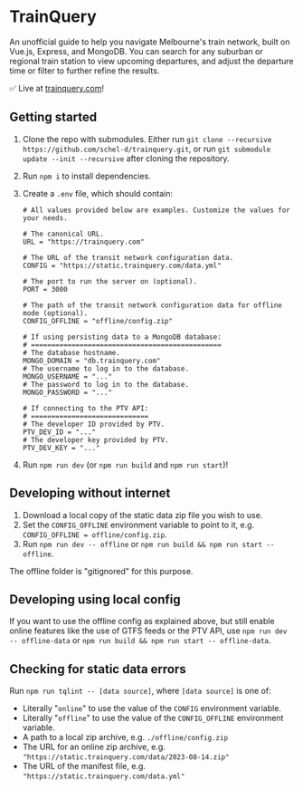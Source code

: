 # TrainQuery

An unofficial guide to help you navigate Melbourne's train network, built on Vue.js, Express, and MongoDB. You can search for any suburban or regional train station to view upcoming departures, and adjust the departure time or filter to further refine the results.

✅ Live at [trainquery.com](https://trainquery.com)!

## Getting started

1.  Clone the repo with submodules. Either run `git clone --recursive https://github.com/schel-d/trainquery.git`, or run `git submodule update --init --recursive` after cloning the repository.
2.  Run `npm i` to install dependencies.
3.  Create a `.env` file, which should contain:

    ```dotenv
    # All values provided below are examples. Customize the values for your needs.

    # The canonical URL.
    URL = "https://trainquery.com"

    # The URL of the transit network configuration data.
    CONFIG = "https://static.trainquery.com/data.yml"

    # The port to run the server on (optional).
    PORT = 3000

    # The path of the transit network configuration data for offline mode (optional).
    CONFIG_OFFLINE = "offline/config.zip"

    # If using persisting data to a MongoDB database:
    # ===============================================
    # The database hostname.
    MONGO_DOMAIN = "db.trainquery.com"
    # The username to log in to the database.
    MONGO_USERNAME = "..."
    # The password to log in to the database.
    MONGO_PASSWORD = "..."

    # If connecting to the PTV API:
    # =============================
    # The developer ID provided by PTV.
    PTV_DEV_ID = "..."
    # The developer key provided by PTV.
    PTV_DEV_KEY = "..."
    ```

4.  Run `npm run dev` (or `npm run build` and `npm run start`)!

## Developing without internet

1.  Download a local copy of the static data zip file you wish to use.
2.  Set the `CONFIG_OFFLINE` environment variable to point to it, e.g. `CONFIG_OFFLINE = offline/config.zip`.
3.  Run `npm run dev -- offline` or `npm run build && npm run start -- offline`.

The offline folder is "gitignored" for this purpose.

## Developing using local config

If you want to use the offline config as explained above, but still enable online features like the use of GTFS feeds or the PTV API, use `npm run dev -- offline-data` or `npm run build && npm run start -- offline-data`.

## Checking for static data errors

Run `npm run tqlint -- [data source]`, where `[data source]` is one of:

- Literally "`online`" to use the value of the `CONFIG` environment variable.
- Literally "`offline`" to use the value of the `CONFIG_OFFLINE` environment variable.
- A path to a local zip archive, e.g. `./offline/config.zip`
- The URL for an online zip archive, e.g. `"https://static.trainquery.com/data/2023-08-14.zip"`
- The URL of the manifest file, e.g. `"https://static.trainquery.com/data.yml"`
